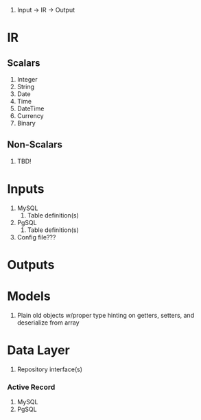 1. Input -> IR -> Output

# IR
## Scalars
1. Integer
1. String
1. Date
1. Time
1. DateTime
1. Currency
1. Binary

## Non-Scalars
1. TBD!

# Inputs
1. MySQL
   1. Table definition(s)
2. PgSQL
   1. Table definition(s)
3. Config file???

# Outputs
# Models
1. Plain old objects w/proper type hinting on getters, setters, and deserialize from array

# Data Layer
1. Repository interface(s)
### Active Record
1. MySQL
2. PgSQL
